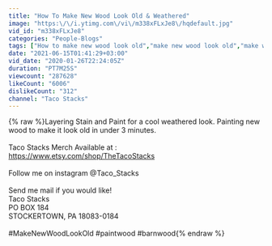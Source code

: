 ```yaml
---
title: "How To Make New Wood Look Old & Weathered"
image: "https:\/\/i.ytimg.com\/vi\/m338xFLxJe8\/hqdefault.jpg"
vid_id: "m338xFLxJe8"
categories: "People-Blogs"
tags: ["How to make new wood look old","make new wood look old","make wood look like barn wood"]
date: "2021-06-15T01:41:29+03:00"
vid_date: "2020-01-26T22:24:05Z"
duration: "PT7M25S"
viewcount: "287628"
likeCount: "6006"
dislikeCount: "312"
channel: "Taco Stacks"
---
```

{% raw %}Layering Stain and Paint for a cool weathered look. Painting new wood to make it look old in under 3 minutes. <br /><br />Taco Stacks Merch Available at : <a rel="nofollow" target="blank" href="https://www.etsy.com/shop/TheTacoStacks">https://www.etsy.com/shop/TheTacoStacks</a><br /><br />Follow me on instagram @Taco_Stacks <br /><br />Send me mail if you would like! <br />Taco Stacks <br />PO BOX 184 <br />STOCKERTOWN, PA 18083-0184<br /><br />#MakeNewWoodLookOld #paintwood #barnwood{% endraw %}
